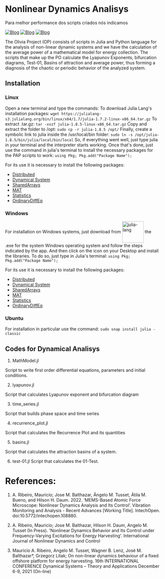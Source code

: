 # Nonlinear Dynamics Analisys
Para melhor performance dos scripts criados nós indicamos

[![Blog](https://img.shields.io/badge/Julia%20Lang-Download-red?style=for-the-badge)](https://julialang.org/)
[![Blog](https://img.shields.io/badge/Ubuntu-Download-orange?style=for-the-badge)](www.ubuntu.org)
[![Blog](https://img.shields.io/badge/Python-Download-blue?style=for-the-badge)](www.python.org)

<p>
The Olivia Project (OP) consists of scripts in Julia and Python language for the analysis of non-linear dynamic systems and we have the calculation of the average power of a mathematical model for energy collection. The scripts that make up the PO calculate the Lyapunov Exponents, bifurcation diagrams, Test-01, Basins of attraction and average power, thus forming a diagnosis of the chaotic or periodic behavior of the analyzed system.
<p/>

## Installation

### Linux

Open a new terminal and type the commands:
To download Julia Lang's installation packages: `wget https://julialang-s3.julialang.org/bin/linux/x64/1.7/julia-1.7.2-linux-x86_64.tar.gz`
To extract .tar.gz: `tar -xvzf julia-1.8.5-linux-x86_64.tar.gz`
Copy and extract the folder to /opt: `sudo cp -r julia-1.8.5 /opt/`
Finally, create a symbolic link to julia inside the /usr/local/bin folder: `sudo ln -s /opt/julia-1.8.5/bin/julia/local/bin/local`
So, if everything went well, just type julia in your terminal and the interpreter starts working. Once that's done, just use the command in julia's terminal to install the necessary packages for the PAP scripts to work: `using Pkg; Pkg.add("Package Name");`

<p> For its use it is necessary to install the following packages:
<ul>
<li><a href="https://docs.julialang.org/en/v1/manual/distributed-computing/">Distributed</a></li>
<li><a href="https://juliadynamics.github.io/DynamicalSystems.jl/dev/">Dynamical System</a></li>
<li><a href="https://docs.julialang.org/en/v1/stdlib/SharedArrays/">SharedArrays</a></li>
<li><a href="https://github.com/JuliaIO/MAT.jl">MAT</a></li>
<li><a href="https://docs.julialang.org/en/v1/stdlib/Statistics/">Statistics</a></li>
<li><a href="https://github.com/SciML/OrdinaryDiffEq.jl">OrdinaryDiffEq</a></li>
</ul>

### Windows
 
For installation on Windows systems, just download from <a href="https://julialang.org/"><img align = "center" alt= "julia-lang" heigth = "50" width="70" src= "https://cdn.jsdelivr.net/gh/devicons/devicon/icons/julia/julia-original-wordmark.svg" style="max-width100%;"/></a> the .exe for the system Windows operating system and follow the steps indicated by the app. And then click on the icon on your Desktop and install the libraries. To do so, just type in Julia's terminal: `using Pkg; Pkg.add("Package Name");`


<p> For its use it is necessary to install the following packages:
<ul>
<li><a href="https://docs.julialang.org/en/v1/manual/distributed-computing/">Distributed</a></li>
<li><a href="https://juliadynamics.github.io/DynamicalSystems.jl/dev/">Dynamical System</a></li>
<li><a href="https://docs.julialang.org/en/v1/stdlib/SharedArrays/">SharedArrays</a></li>
<li><a href="https://github.com/JuliaIO/MAT.jl">MAT</a></li>
<li><a href="https://docs.julialang.org/en/v1/stdlib/Statistics/">Statistics</a></li>
<li><a href="https://github.com/SciML/OrdinaryDiffEq.jl">OrdinaryDiffEq</a></li>
</ul>
</p>

### Ubuntu



For installation in particular use the command: `sudo snap install julia -classic`


## Codes for Dynamical Analisys


1. MathModel.jl

Script to write first order differential equations, parameters and initial conditions.


2. lyapunov.jl

Script that calculates Lyapunov exponent and bifurcation diagram

3. time_series.jl

Script that builds phase space and time series

4. recurrence_plot.jl

Script that calculates the Recurrence Plot and its quantities

5. basins.jl

Script that calculates the attraction basins of a system.

6. test-01.jl
Script that calculates the 01-Test.




# References:
1. A. Ribeiro, Mauricio; Jose M. Balthazar, Ângelo M. Tusset, Átila M. Bueno, and Hilson H. Daum. 2022. ‘MEMS-Based Atomic Force Microscope: Nonlinear Dynamics Analysis and Its Control’. Vibration Monitoring and Analysis - Recent Advances [Working Title]. IntechOpen. doi:10.5772/intechopen.108880.

2. A. Ribeiro, Mauricio; Jose M. Balthazar, Hilson H. Daum, Angelo M. Tusset (In Press). 'Nonlinear Dynamics Behavior and Its Control under Frequency-Varying Excitations for Energy Harvesting'. International Journal of Nonlinear Dynamics and Control

3. Mauricio A. Ribeiro, Angelo M. Tusset, Wagner B. Lenz, José M. Balthazar*, Grzegorz Litak; On non-linear dynamics behaviour of a fixed offshore platform for energy harvesting. 16th INTERNATIONAL CONFERENCE Dynamical Systems – Theory and Applications December 6-9, 2021 (On-line)
